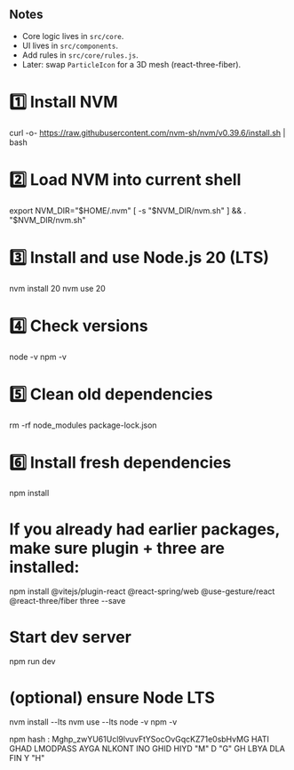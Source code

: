 

## Notes
- Core logic lives in `src/core`.
- UI lives in `src/components`.
- Add rules in `src/core/rules.js`.
- Later: swap `ParticleIcon` for a 3D mesh (react-three-fiber).

# 1️⃣ Install NVM
curl -o- https://raw.githubusercontent.com/nvm-sh/nvm/v0.39.6/install.sh | bash

# 2️⃣ Load NVM into current shell
export NVM_DIR="$HOME/.nvm"
[ -s "$NVM_DIR/nvm.sh" ] && \. "$NVM_DIR/nvm.sh"

# 3️⃣ Install and use Node.js 20 (LTS)
nvm install 20
nvm use 20

# 4️⃣ Check versions
node -v
npm -v

# 5️⃣ Clean old dependencies
rm -rf node_modules package-lock.json

# 6️⃣ Install fresh dependencies
npm install



# If you already had earlier packages, make sure plugin + three are installed:
npm install @vitejs/plugin-react @react-spring/web @use-gesture/react @react-three/fiber three --save

# Start dev server
npm run dev



# (optional) ensure Node LTS
nvm install --lts
nvm use --lts
node -v
npm -v






npm hash : M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G   HATI GHAD LMODPASS AYGA NLKONT INO GHID HIYD "M" D "G" GH LBYA DLA FIN Y "H"








